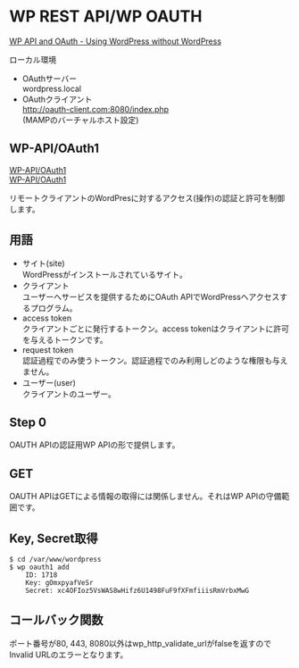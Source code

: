 # WP REST API/WP OAUTH

[WP API and OAuth - Using WordPress without WordPress](http://www.sitepoint.com/wp-api-and-oauth-using-wordpress-without-wordpress/)

ローカル環境

* OAuthサーバー  
	wordpress.local  
* OAuthクライアント  
  http://oauth-client.com:8080/index.php  
  (MAMPのバーチャルホスト設定)

## WP-API/OAuth1

[WP-API/OAuth1](https://github.com/WP-API/OAuth1)  
[WP-API/OAuth1](https://github.com/WP-API/OAuth1/blob/master/docs/spec.md)

リモートクライアントのWordPresに対するアクセス(操作)の認証と許可を制御します。

## 用語

* サイト(site)  
  WordPressがインストールされているサイト。
* クライアント  
  ユーザーへサービスを提供するためにOAuth APIでWordPressへアクセスするプログラム。
* access token  
  クライアントごとに発行するトークン。access tokenはクライアントに許可を与えるトークンです。
* request token  
  認証過程でのみ使うトークン。認証過程でのみ利用しどのような権限も与えません。
* ユーザー(user)  
  クライアントのユーザー。

## Step 0

OAUTH APIの認証用WP APIの形で提供します。

## GET

OAUTH APIはGETによる情報の取得には関係しません。それはWP APIの守備範囲です。


## Key, Secret取得

	$ cd /var/www/wordpress
	$ wp oauth1 add
		ID: 1718
		Key: gOmxpyafVeSr
		Secret: xc4OFIoz5VsWAS8wHifz6U1498FuF9fXFmfiiisRmVrbxMwG

## コールバック関数

ポート番号が80, 443, 8080以外はwp_http_validate_urlがfalseを返すのでInvalid URLのエラーとなります。